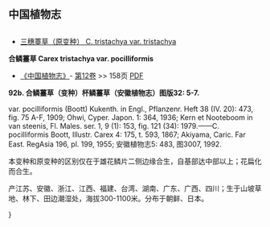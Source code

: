 
## 中国植物志

## 
* [三穗薹草（原变种）  C.  tristachya var. tristachya](Carex-tristachya-var-tristachya-三穗薹草(原变种).md)

**合鳞薹草 Carex tristachya var. pocilliformis**

* [《中国植物志》](http://www.iplant.cn/frps)- [第12卷](http://www.iplant.cn/frps/vol/12) >> 158页 [PDF](http://www.iplant.cn/frps/pdf/12/158a.pdf)

**92b. 合鳞薹草（变种）杯鳞薹草（安徽植物志）图版32: 5-7.**

var. pocilliformis (Boott) Kukenth. in Engl., Pflanzenr. Heft 38 (IV. 20): 473, fig. 75 A-F, 1909; Ohwi, Cyper. Japon. 1: 364, 1936; Kern et Nooteboom in van steenis, Fl. Males. ser. 1, 9 (1): 153, fig. 121 (34): 1979.——C. pocilliformis Boott, Illustr. Carex 4: 175, t. 593, 1867; Akiyama, Caric. Far East. RegAsia 196, pl. 199, 1955; 安徽植物志5: 483, 图3007, 1992.

本变种和原变种的区别仅在于雄花鳞片二侧边缘合生，自基部达中部以上；花扁化而合生。

产江苏、安徽、浙江、江西、福建、台湾、湖南、广东、广西、四川；生于山坡草地、林下、田边潮湿处，海拔300-1100米。分布于朝鲜、日本。

}